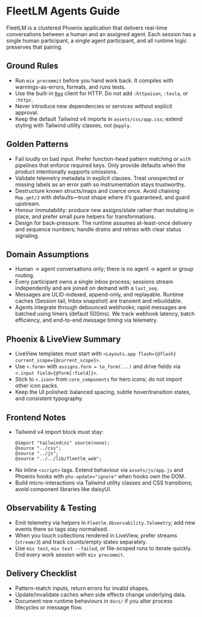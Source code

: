 # FleetLM Agents Guide

FleetLM is a clustered Phoenix application that delivers real-time conversations between a human and an assigned agent. Each session has a single human participant, a single agent participant, and all runtime logic preserves that pairing.

## Ground Rules

- Run `mix precommit` before you hand work back. It compiles with warnings-as-errors, formats, and runs tests.
- Use the built-in [`Req`](https://hexdocs.pm/req/Req.html) client for HTTP. Do not add `:httpoison`, `:tesla`, or `:httpc`.
- Never introduce new dependencies or services without explicit approval.
- Keep the default Tailwind v4 imports in `assets/css/app.css`; extend styling with Tailwind utility classes, not `@apply`.

## Golden Patterns

- Fail loudly on bad input. Prefer function-head pattern matching or `with` pipelines that enforce required keys. Only provide defaults when the product intentionally supports omissions.
- Validate telemetry metadata in explicit clauses. Treat unexpected or missing labels as an error path so instrumentation stays trustworthy.
- Destructure known structs/maps and coerce once. Avoid chaining `Map.get/3` with defaults—trust shape where it’s guaranteed, and guard upstream.
- Honour immutability: produce new assigns/state rather than mutating in place, and prefer small pure helpers for transformations.
- Design for back-pressure. The runtime assumes at-least-once delivery and sequence numbers; handle drains and retries with clear status signaling.

## Domain Assumptions

- Human → agent conversations only; there is no agent → agent or group routing.
- Every participant owns a single inbox process; sessions stream independently and are joined on demand with a `last_seq`.
- Messages are ULID-indexed, append-only, and replayable. Runtime caches (Session tail, Inbox snapshot) are transient and rebuildable.
- Agents integrate through debounced webhooks; rapid messages are batched using timers (default 500ms). We track webhook latency, batch efficiency, and end-to-end message timing via telemetry.

## Phoenix & LiveView Summary

- LiveView templates must start with `<Layouts.app flash={@flash} current_scope={@current_scope}>`.
- Use `<.form>` with `assigns.form = to_form(...)` and drive fields via `<.input field={@form[:field]}>`.
- Stick to `<.icon>` from `core_components` for hero icons; do not import other icon packs.
- Keep the UI polished: balanced spacing, subtle hover/transition states, and consistent typography.

## Frontend Notes

- Tailwind v4 import block must stay:
  ```
  @import "tailwindcss" source(none);
  @source "../css";
  @source "../js";
  @source "../../lib/fleetlm_web";
  ```
- No inline `<script>` tags. Extend behaviour via `assets/js/app.js` and Phoenix hooks with `phx-update="ignore"` when hooks own the DOM.
- Build micro-interactions via Tailwind utility classes and CSS transitions; avoid component libraries like daisyUI.

## Observability & Testing

- Emit telemetry via helpers in `Fleetlm.Observability.Telemetry`; add new events there so tags stay normalised.
- When you touch collections rendered in LiveView, prefer streams (`stream/3`) and track counts/empty states separately.
- Use `mix test`, `mix test --failed`, or file-scoped runs to iterate quickly. End every work session with `mix precommit`.

## Delivery Checklist

- Pattern-match inputs, return errors for invalid shapes.
- Update/invalidate caches when side effects change underlying data.
- Document new runtime behaviours in `docs/` if you alter process lifecycles or message flow.

